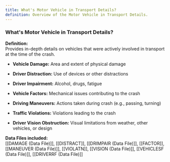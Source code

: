 ```yaml
---
title: What's Motor Vehicle in Transport Details?
definition: Overview of the Motor Vehicle in Transport Details.
---
```

### **What's Motor Vehicle in Transport Details?**

**Definition:**  
Provides in-depth details on vehicles that were actively involved in transport at the time of the crash.

- **Vehicle Damage:** Area and extent of physical damage
    
- **Driver Distraction:** Use of devices or other distractions
    
- **Driver Impairment:** Alcohol, drugs, fatigue
    
- **Vehicle Factors:** Mechanical issues contributing to the crash
    
- **Driving Maneuvers:** Actions taken during crash (e.g., passing, turning)
    
- **Traffic Violations:** Violations leading to the crash
    
- **Driver Vision Obstruction:** Visual limitations from weather, other vehicles, or design
    

**Data Files included:**  
[[DAMAGE (Data File)]], [[DISTRACT]], [[DRIMPAIR (Data File)]], [[FACTOR]], [[MANEUVER (Data File)]], [[VIOLATN]], [[VISION (Data File)]], [[VEHICLESF (Data File)]], [[DRIVERRF (Data File)]]